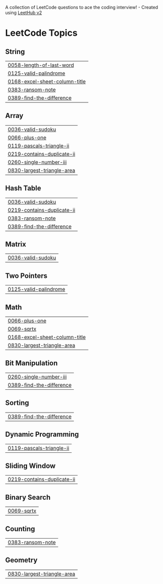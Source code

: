A collection of LeetCode questions to ace the coding interview! - Created using [LeetHub v2](https://github.com/arunbhardwaj/LeetHub-2.0)
<!---LeetCode Topics Start-->
# LeetCode Topics
## String
|  |
| ------- |
| [0058-length-of-last-word](https://github.com/manusri06/september_2025/tree/master/0058-length-of-last-word) |
| [0125-valid-palindrome](https://github.com/manusri06/september_2025/tree/master/0125-valid-palindrome) |
| [0168-excel-sheet-column-title](https://github.com/manusri06/september_2025/tree/master/0168-excel-sheet-column-title) |
| [0383-ransom-note](https://github.com/manusri06/september_2025/tree/master/0383-ransom-note) |
| [0389-find-the-difference](https://github.com/manusri06/september_2025/tree/master/0389-find-the-difference) |
## Array
|  |
| ------- |
| [0036-valid-sudoku](https://github.com/manusri06/september_2025/tree/master/0036-valid-sudoku) |
| [0066-plus-one](https://github.com/manusri06/september_2025/tree/master/0066-plus-one) |
| [0119-pascals-triangle-ii](https://github.com/manusri06/september_2025/tree/master/0119-pascals-triangle-ii) |
| [0219-contains-duplicate-ii](https://github.com/manusri06/september_2025/tree/master/0219-contains-duplicate-ii) |
| [0260-single-number-iii](https://github.com/manusri06/september_2025/tree/master/0260-single-number-iii) |
| [0830-largest-triangle-area](https://github.com/manusri06/september_2025/tree/master/0830-largest-triangle-area) |
## Hash Table
|  |
| ------- |
| [0036-valid-sudoku](https://github.com/manusri06/september_2025/tree/master/0036-valid-sudoku) |
| [0219-contains-duplicate-ii](https://github.com/manusri06/september_2025/tree/master/0219-contains-duplicate-ii) |
| [0383-ransom-note](https://github.com/manusri06/september_2025/tree/master/0383-ransom-note) |
| [0389-find-the-difference](https://github.com/manusri06/september_2025/tree/master/0389-find-the-difference) |
## Matrix
|  |
| ------- |
| [0036-valid-sudoku](https://github.com/manusri06/september_2025/tree/master/0036-valid-sudoku) |
## Two Pointers
|  |
| ------- |
| [0125-valid-palindrome](https://github.com/manusri06/september_2025/tree/master/0125-valid-palindrome) |
## Math
|  |
| ------- |
| [0066-plus-one](https://github.com/manusri06/september_2025/tree/master/0066-plus-one) |
| [0069-sqrtx](https://github.com/manusri06/september_2025/tree/master/0069-sqrtx) |
| [0168-excel-sheet-column-title](https://github.com/manusri06/september_2025/tree/master/0168-excel-sheet-column-title) |
| [0830-largest-triangle-area](https://github.com/manusri06/september_2025/tree/master/0830-largest-triangle-area) |
## Bit Manipulation
|  |
| ------- |
| [0260-single-number-iii](https://github.com/manusri06/september_2025/tree/master/0260-single-number-iii) |
| [0389-find-the-difference](https://github.com/manusri06/september_2025/tree/master/0389-find-the-difference) |
## Sorting
|  |
| ------- |
| [0389-find-the-difference](https://github.com/manusri06/september_2025/tree/master/0389-find-the-difference) |
## Dynamic Programming
|  |
| ------- |
| [0119-pascals-triangle-ii](https://github.com/manusri06/september_2025/tree/master/0119-pascals-triangle-ii) |
## Sliding Window
|  |
| ------- |
| [0219-contains-duplicate-ii](https://github.com/manusri06/september_2025/tree/master/0219-contains-duplicate-ii) |
## Binary Search
|  |
| ------- |
| [0069-sqrtx](https://github.com/manusri06/september_2025/tree/master/0069-sqrtx) |
## Counting
|  |
| ------- |
| [0383-ransom-note](https://github.com/manusri06/september_2025/tree/master/0383-ransom-note) |
## Geometry
|  |
| ------- |
| [0830-largest-triangle-area](https://github.com/manusri06/september_2025/tree/master/0830-largest-triangle-area) |
<!---LeetCode Topics End-->